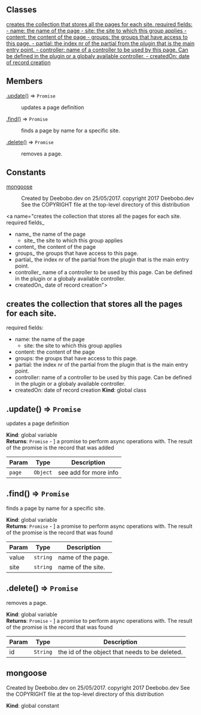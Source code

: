 ## Classes

<dl>
<dt><a href="#creates the collection that stores all the pages for each site.
required fields_
 - name_ the name of the page
	- site_ the site to which this group applies
 - content_ the content of the page
 - groups_ the groups that have access to this page.
 - partial_ the index nr of the partial from the plugin that is the main entry point.
 - controller_ name of a controller to be used by this page. Can be defined in the plugin or a globaly available controller.
 - createdOn_ date of record creation">creates the collection that stores all the pages for each site.
required fields:
 - name: the name of the page
	- site: the site to which this group applies
 - content: the content of the page
 - groups: the groups that have access to this page.
 - partial: the index nr of the partial from the plugin that is the main entry point.
 - controller: name of a controller to be used by this page. Can be defined in the plugin or a globaly available controller.
 - createdOn: date of record creation</a></dt>
<dd></dd>
</dl>

## Members

<dl>
<dt><a href="#.update_new">.update()</a> ⇒ <code>Promise</code></dt>
<dd><p>updates a page definition</p>
</dd>
<dt><a href="#.find_new">.find()</a> ⇒ <code>Promise</code></dt>
<dd><p>finds a page by name for a specific site.</p>
</dd>
<dt><a href="#.delete_new">.delete()</a> ⇒ <code>Promise</code></dt>
<dd><p>removes a page.</p>
</dd>
</dl>

## Constants

<dl>
<dt><a href="#mongoose">mongoose</a></dt>
<dd><p>Created by Deebobo.dev on 25/05/2017.
copyright 2017 Deebobo.dev
See the COPYRIGHT file at the top-level directory of this distribution</p>
</dd>
</dl>

<a name="creates the collection that stores all the pages for each site.
required fields_
 - name_ the name of the page
	- site_ the site to which this group applies
 - content_ the content of the page
 - groups_ the groups that have access to this page.
 - partial_ the index nr of the partial from the plugin that is the main entry point.
 - controller_ name of a controller to be used by this page. Can be defined in the plugin or a globaly available controller.
 - createdOn_ date of record creation"></a>

## creates the collection that stores all the pages for each site.
required fields:
 - name: the name of the page
	- site: the site to which this group applies
 - content: the content of the page
 - groups: the groups that have access to this page.
 - partial: the index nr of the partial from the plugin that is the main entry point.
 - controller: name of a controller to be used by this page. Can be defined in the plugin or a globaly available controller.
 - createdOn: date of record creation
**Kind**: global class  
<a name=".update_new"></a>

## .update() ⇒ <code>Promise</code>
updates a page definition

**Kind**: global variable  
**Returns**: <code>Promise</code> - ] a promise to perform async operations with. The result of the promise is the record that
was added  

| Param | Type | Description |
| --- | --- | --- |
| `page` | <code>Object</code> | see add for more info |

<a name=".find_new"></a>

## .find() ⇒ <code>Promise</code>
finds a page by name for a specific site.

**Kind**: global variable  
**Returns**: <code>Promise</code> - ] a promise to perform async operations with. The result of the promise is the record that
was found  

| Param | Type | Description |
| --- | --- | --- |
| value | <code>string</code> | name of the page. |
| site | <code>string</code> | name of the site. |

<a name=".delete_new"></a>

## .delete() ⇒ <code>Promise</code>
removes a page.

**Kind**: global variable  
**Returns**: <code>Promise</code> - ] a promise to perform async operations with. The result of the promise is the record that
was found  

| Param | Type | Description |
| --- | --- | --- |
| id | <code>String</code> | the id of the object that needs to be deleted. |

<a name="mongoose"></a>

## mongoose
Created by Deebobo.dev on 25/05/2017.
copyright 2017 Deebobo.dev
See the COPYRIGHT file at the top-level directory of this distribution

**Kind**: global constant  
